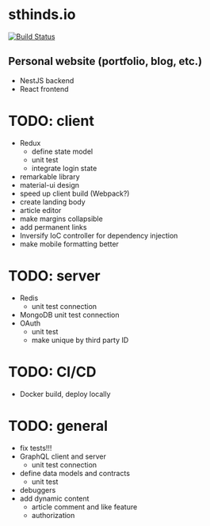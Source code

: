 # sthinds.io

[![Build Status](https://app.travis-ci.com/sth144/sthinds.io.svg?branch=master)](https://app.travis-ci.com/sth144/sthinds.io)

## Personal website (portfolio, blog, etc.)

- NestJS backend
- React frontend

# TODO: client
- Redux
  - define state model
  - unit test
  - integrate login state
- remarkable library
- material-ui design
- speed up client build (Webpack?)
- create landing body
- article editor
- make margins collapsible
- add permanent links
- Inversify IoC controller for dependency injection
- make mobile formatting better

# TODO: server 
- Redis
  - unit test connection
- MongoDB unit test connection
- OAuth 
  - unit test
  - make unique by third party ID

# TODO: CI/CD
- Docker build, deploy locally

# TODO: general
- fix tests!!!
- GraphQL client and server
  - unit test connection
- define data models and contracts
  - unit test
- debuggers
- add dynamic content
    - article comment and like feature
    - authorization